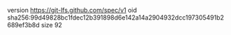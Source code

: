version https://git-lfs.github.com/spec/v1
oid sha256:99d49828bc1fdec12b391898d6e142a14a2904932dcc197305491b2689ef3b8d
size 92
